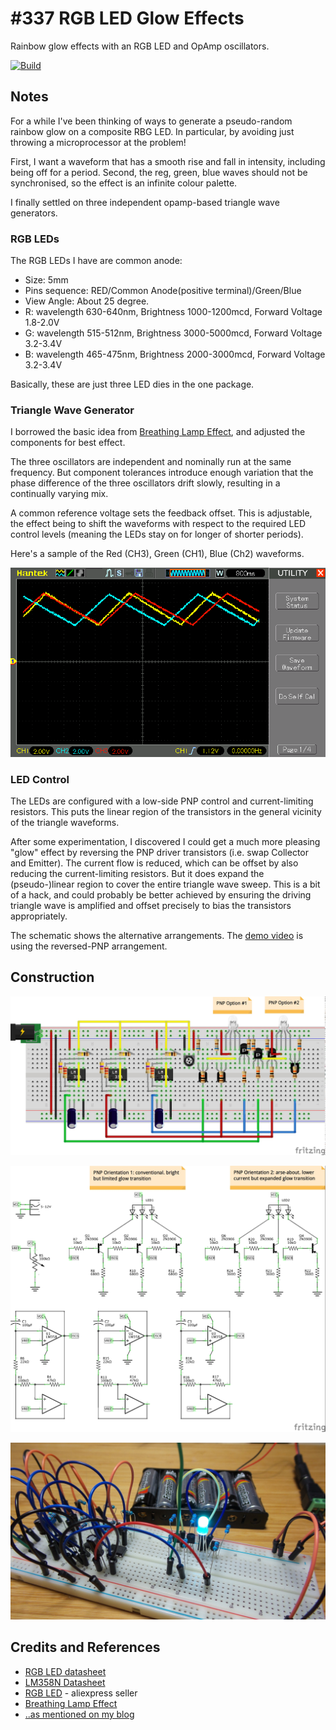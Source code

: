 # #337 RGB LED Glow Effects

Rainbow glow effects with an RGB LED and OpAmp oscillators.

[![Build](https://img.youtube.com/vi/9PpOC6A96As/0.jpg)](https://www.youtube.com/watch?v=9PpOC6A96As)

## Notes

For a while I've been thinking of ways to generate a pseudo-random rainbow glow on a composite RBG LED.
In particular, by avoiding just throwing a microprocessor at the problem!

First, I want a waveform that has a smooth rise and fall in intensity, including being off for a period.
Second, the reg, green, blue waves should not be synchronised, so the effect is an infinite colour palette.

I finally settled on three independent opamp-based triangle wave generators.

### RGB LEDs

The RGB LEDs I have are common anode:

* Size: 5mm
* Pins sequence: RED/Common Anode(positive terminal)/Green/Blue
* View Angle: About 25 degree.
* R: wavelength 630-640nm, Brightness 1000-1200mcd, Forward Voltage 1.8-2.0V
* G: wavelength 515-512nm, Brightness 3000-5000mcd, Forward Voltage 3.2-3.4V
* B: wavelength 465-475nm, Brightness 2000-3000mcd, Forward Voltage 3.2-3.4V

Basically, these are just three LED dies in the one package.

### Triangle Wave Generator

I borrowed the basic idea from [Breathing Lamp Effect](../BreatheLamp/), and adjusted the components for best effect.

The three oscillators are independent and nominally run at the same frequency. But component tolerances
introduce enough variation that the phase difference of the three oscillators drift slowly, resulting in a continually
varying mix.

A common reference voltage sets the feedback offset. This is adjustable, the effect being to shift the waveforms with respect to the
required LED control levels (meaning the LEDs stay on for longer of shorter periods).

Here's a sample of the Red (CH3), Green (CH1), Blue (Ch2) waveforms.

![scope](./assets/scope.gif?raw=true)

### LED Control

The LEDs are configured with a low-side PNP control and current-limiting resistors.
This puts the linear region of the transistors in the general vicinity of the triangle waveforms.

After some experimentation, I discovered I could get a much more pleasing "glow" effect by reversing the
PNP driver transistors (i.e. swap Collector and Emitter).
The current flow is reduced, which can be offset by also reducing the current-limiting resistors.
But it does expand the (pseudo-)linear region to cover the entire triangle wave sweep.
This is a bit of a hack, and could probably be better achieved by ensuring the
driving triangle wave is amplified and offset precisely to bias the transistors appropriately.

The schematic shows the alternative arrangements.
The [demo video](https://www.youtube.com/watch?v=9PpOC6A96As) is using the reversed-PNP arrangement.

## Construction

![Breadboard](./assets/RgbLedGlow_bb.jpg?raw=true)

![Schematic](./assets/RgbLedGlow_schematic.jpg?raw=true)

![Build](./assets/RgbLedGlow_build.jpg?raw=true)

## Credits and References

* [RGB LED datasheet](https://www.futurlec.com/LED/RGB5LED.shtml)
* [LM358N Datasheet](https://www.futurlec.com/Linear/LM358N.shtml)
* [RGB LED](https://www.aliexpress.com/item/50pcs-4-pins-5mm-RGB-LED-full-color-Tri-Color-Common-Anode-LED-Red-Green-Blue/32802378189.html) - aliexpress seller
* [Breathing Lamp Effect](../BreatheLamp/)
* [..as mentioned on my blog](https://blog.tardate.com/2017/08/leap337-rgb-led-glow-with-opamps.html)

